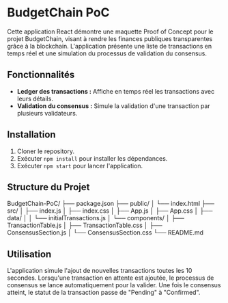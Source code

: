 # BudgetChain PoC

Cette application React démontre une maquette Proof of Concept pour le projet BudgetChain, visant à rendre les finances publiques transparentes grâce à la blockchain. L'application présente une liste de transactions en temps réel et une simulation du processus de validation du consensus.

## Fonctionnalités

- **Ledger des transactions :** Affiche en temps réel les transactions avec leurs détails.
- **Validation du consensus :** Simule la validation d'une transaction par plusieurs validateurs.

## Installation

1. Cloner le repository.
2. Exécuter `npm install` pour installer les dépendances.
3. Exécuter `npm start` pour lancer l'application.

## Structure du Projet

BudgetChain-PoC/
├── package.json
├── public/
│ └── index.html
├── src/
│ ├── index.js
│ ├── index.css
│ ├── App.js
│ ├── App.css
│ ├── data/
│ │ └── initialTransactions.js
│ └── components/
│ ├── TransactionTable.js
│ ├── TransactionTable.css
│ ├── ConsensusSection.js
│ └── ConsensusSection.css
└── README.md

## Utilisation

L'application simule l'ajout de nouvelles transactions toutes les 10 secondes. Lorsqu'une transaction en attente est ajoutée, le processus de consensus se lance automatiquement pour la valider. Une fois le consensus atteint, le statut de la transaction passe de "Pending" à "Confirmed".
